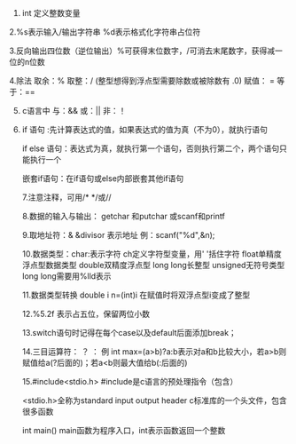 1. int  定义整数变量

2.%s表示输入/输出字符串  %d表示格式化字符串占位符

3.反向输出四位数（逆位输出）%可获得末位数字，/可消去末尾数字，获得减一位的n位数

4.除法 取余：%   取整：/  (整型想得到浮点型需要除数或被除数有  .0)                                       赋值： =      等于：==

5. c语言中  与：&&   或：||     非：！

6. if 语句 :先计算表达式的值，如果表达式的值为真（不为0），就执行语句

   if else 语句：表达式为真，就执行第一个语句，否则执行第二个，两个语句只能执行一个

   嵌套if语句：在if语句或else内部嵌套其他if语句   

   7.注意注释，可用/* */或//

   8.数据的输入与输出： getchar 和putchar        或scanf和printf

   9.取地址符：&       &divisor 表示地址 例：scanf("%d",&n);

   10.数据类型：char:表示字符   ch定义字符型变量，用' '括住字符                                 float单精度浮点型数据类型      double双精度浮点型       long long长整型       unsigned无符号类型          long long需要用%lld表示         

   11.数据类型转换        double i   n=(int)i 在赋值时将双浮点型i变成了整型

   12.%5.2f 表示占五位，保留两位小数    

   13.switch语句时记得在每个case以及default后面添加break；

   14.三目运算符：        ？ ：    例 int max=(a>b)?a:b表示对a和b比较大小，若a>b则赋值给a(?后面的)；若a<b则最大值给b(:后面的)

   15.#include<stdio.h>            #include是c语言的预处理指令（包含） 

   <stdio.h>全称为standard input output header c标准库的一个头文件，包含很多函数

   int main()  main函数为程序入口，int表示函数返回一个整数

